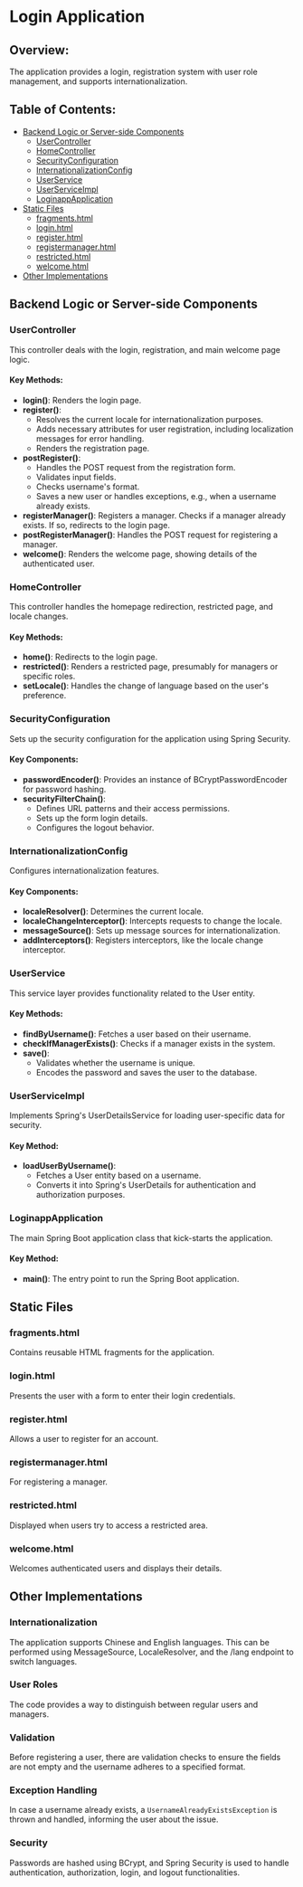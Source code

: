 # Login Application

## Overview:
The application provides a login, registration system with user role management, and supports internationalization.

## Table of Contents:

- [Backend Logic or Server-side Components](#backend-logic-or-server-side-components)
  - [UserController](#usercontroller)
  - [HomeController](#homecontroller)
  - [SecurityConfiguration](#securityconfiguration)
  - [InternationalizationConfig](#internationalizationconfig)
  - [UserService](#userservice)
  - [UserServiceImpl](#userserviceimpl)
  - [LoginappApplication](#loginappapplication)
- [Static Files](#static-files)
  - [fragments.html](#fragmentshtml)
  - [login.html](#loginhtml)
  - [register.html](#registerhtml)
  - [registermanager.html](#registermanagerhtml)
  - [restricted.html](#restrictedhtml)
  - [welcome.html](#welcomehtml)
- [Other Implementations](#other-implementations)

## Backend Logic or Server-side Components

### UserController
This controller deals with the login, registration, and main welcome page logic.

#### Key Methods:
- **login()**: Renders the login page.
- **register()**:
  - Resolves the current locale for internationalization purposes.
  - Adds necessary attributes for user registration, including localization messages for error handling.
  - Renders the registration page.
- **postRegister()**:
  - Handles the POST request from the registration form.
  - Validates input fields.
  - Checks username's format.
  - Saves a new user or handles exceptions, e.g., when a username already exists.
- **registerManager()**: Registers a manager. Checks if a manager already exists. If so, redirects to the login page.
- **postRegisterManager()**: Handles the POST request for registering a manager.
- **welcome()**: Renders the welcome page, showing details of the authenticated user.


### HomeController
This controller handles the homepage redirection, restricted page, and locale changes.

#### Key Methods:
- **home()**: Redirects to the login page.
- **restricted()**: Renders a restricted page, presumably for managers or specific roles.
- **setLocale()**: Handles the change of language based on the user's preference.

### SecurityConfiguration
Sets up the security configuration for the application using Spring Security.

#### Key Components:
- **passwordEncoder()**: Provides an instance of BCryptPasswordEncoder for password hashing.
- **securityFilterChain()**:
  - Defines URL patterns and their access permissions.
  - Sets up the form login details.
  - Configures the logout behavior.

### InternationalizationConfig
Configures internationalization features.

#### Key Components:
- **localeResolver()**: Determines the current locale.
- **localeChangeInterceptor()**: Intercepts requests to change the locale.
- **messageSource()**: Sets up message sources for internationalization.
- **addInterceptors()**: Registers interceptors, like the locale change interceptor.

### UserService
This service layer provides functionality related to the User entity.

#### Key Methods:
- **findByUsername()**: Fetches a user based on their username.
- **checkIfManagerExists()**: Checks if a manager exists in the system.
- **save()**:
  - Validates whether the username is unique.
  - Encodes the password and saves the user to the database.

### UserServiceImpl
Implements Spring's UserDetailsService for loading user-specific data for security.

#### Key Method:
- **loadUserByUsername()**:
  - Fetches a User entity based on a username.
  - Converts it into Spring's UserDetails for authentication and authorization purposes.

### LoginappApplication
The main Spring Boot application class that kick-starts the application.

#### Key Method:
- **main()**: The entry point to run the Spring Boot application.

## Static Files

### fragments.html
Contains reusable HTML fragments for the application.

### login.html
Presents the user with a form to enter their login credentials.

### register.html
Allows a user to register for an account.

### registermanager.html
For registering a manager.

### restricted.html
Displayed when users try to access a restricted area.

### welcome.html
Welcomes authenticated users and displays their details.

## Other Implementations

### Internationalization
The application supports Chinese and English languages. This can be performed using MessageSource, LocaleResolver, and the /lang endpoint to switch languages.

### User Roles
The code provides a way to distinguish between regular users and managers.

### Validation
Before registering a user, there are validation checks to ensure the fields are not empty and the username adheres to a specified format.

### Exception Handling
In case a username already exists, a `UsernameAlreadyExistsException` is thrown and handled, informing the user about the issue.

### Security
Passwords are hashed using BCrypt, and Spring Security is used to handle authentication, authorization, login, and logout functionalities.
